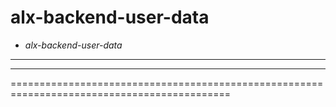 # alx-backend-user-data
- *alx-backend-user-data*
--------------------------------------------------------------------------------------------------------------------
--------------------------------------------------------------------------------------------------------------------
============================================================================================

